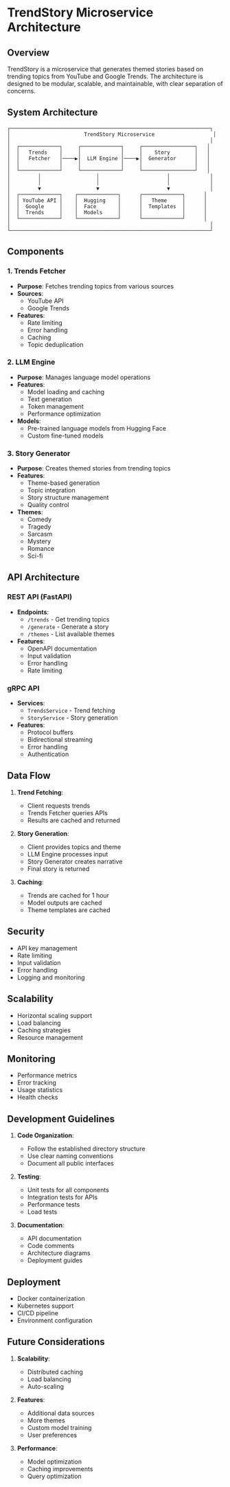 # TrendStory Microservice Architecture

## Overview

TrendStory is a microservice that generates themed stories based on trending topics from YouTube and Google Trends. The architecture is designed to be modular, scalable, and maintainable, with clear separation of concerns.

## System Architecture

```
┌─────────────────────────────────────────────────────────────────┐
│                        TrendStory Microservice                   │
│                                                                 │
│  ┌─────────────┐     ┌─────────────┐     ┌─────────────────┐   │
│  │   Trends    │     │             │     │    Story        │   │
│  │   Fetcher   │────▶│  LLM Engine │────▶│  Generator      │   │
│  │             │     │             │     │                 │   │
│  └─────────────┘     └─────────────┘     └─────────────────┘   │
│         │                  │                      │             │
│         │                  │                      │             │
│         ▼                  ▼                      ▼             │
│  ┌─────────────┐    ┌─────────────┐      ┌─────────────┐      │
│  │ YouTube API │    │  Hugging    │      │   Theme     │      │
│  │  Google     │    │  Face       │      │  Templates  │      │
│  │  Trends     │    │  Models     │      │             │      │
│  └─────────────┘    └─────────────┘      └─────────────┘      │
│                                                                 │
└─────────────────────────────────────────────────────────────────┘
```

## Components

### 1. Trends Fetcher

- **Purpose**: Fetches trending topics from various sources
- **Sources**:
  - YouTube API
  - Google Trends
- **Features**:
  - Rate limiting
  - Error handling
  - Caching
  - Topic deduplication

### 2. LLM Engine

- **Purpose**: Manages language model operations
- **Features**:
  - Model loading and caching
  - Text generation
  - Token management
  - Performance optimization
- **Models**:
  - Pre-trained language models from Hugging Face
  - Custom fine-tuned models

### 3. Story Generator

- **Purpose**: Creates themed stories from trending topics
- **Features**:
  - Theme-based generation
  - Topic integration
  - Story structure management
  - Quality control
- **Themes**:
  - Comedy
  - Tragedy
  - Sarcasm
  - Mystery
  - Romance
  - Sci-fi

## API Architecture

### REST API (FastAPI)

- **Endpoints**:
  - `/trends` - Get trending topics
  - `/generate` - Generate a story
  - `/themes` - List available themes
- **Features**:
  - OpenAPI documentation
  - Input validation
  - Error handling
  - Rate limiting

### gRPC API

- **Services**:
  - `TrendsService` - Trend fetching
  - `StoryService` - Story generation
- **Features**:
  - Protocol buffers
  - Bidirectional streaming
  - Error handling
  - Authentication

## Data Flow

1. **Trend Fetching**:
   - Client requests trends
   - Trends Fetcher queries APIs
   - Results are cached and returned

2. **Story Generation**:
   - Client provides topics and theme
   - LLM Engine processes input
   - Story Generator creates narrative
   - Final story is returned

3. **Caching**:
   - Trends are cached for 1 hour
   - Model outputs are cached
   - Theme templates are cached

## Security

- API key management
- Rate limiting
- Input validation
- Error handling
- Logging and monitoring

## Scalability

- Horizontal scaling support
- Load balancing
- Caching strategies
- Resource management

## Monitoring

- Performance metrics
- Error tracking
- Usage statistics
- Health checks

## Development Guidelines

1. **Code Organization**:
   - Follow the established directory structure
   - Use clear naming conventions
   - Document all public interfaces

2. **Testing**:
   - Unit tests for all components
   - Integration tests for APIs
   - Performance tests
   - Load tests

3. **Documentation**:
   - API documentation
   - Code comments
   - Architecture diagrams
   - Deployment guides

## Deployment

- Docker containerization
- Kubernetes support
- CI/CD pipeline
- Environment configuration

## Future Considerations

1. **Scalability**:
   - Distributed caching
   - Load balancing
   - Auto-scaling

2. **Features**:
   - Additional data sources
   - More themes
   - Custom model training
   - User preferences

3. **Performance**:
   - Model optimization
   - Caching improvements
   - Query optimization